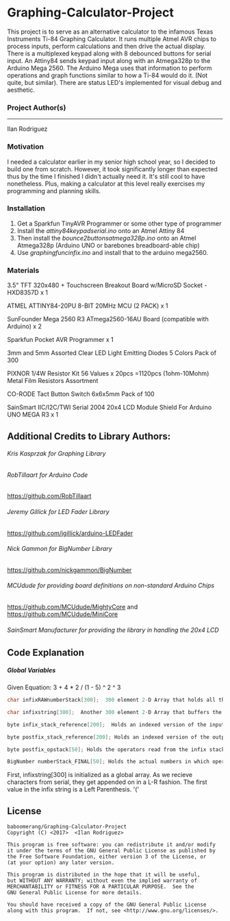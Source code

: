 # Graphing-Calculator-Project
This project is to serve as an alternative calculator to the infamous Texas Instruments Ti-84 Graphing Calculator. It runs multiple Atmel AVR chips to process inputs, perform calculations and then drive the actual display. There is a multiplexed keypad along with 8 debounced buttons for serial input. An Attiny84 sends keypad input along with an Atmega328p to the Arduino Mega 2560. The Arduino Mega uses that information to perform operations and graph functions similar to how a Ti-84 would do it. (Not quite, but similar). There are status LED's implemented for visual debug and aesthetic.

### Project Author(s)
----------------------

Ilan Rodriguez

### Motivation
I needed a calculator earlier in my senior high school year, so I decided to build one from scratch. However, it took significantly longer than expected thus by the time I finished I didn't actually need it. It's still cool to have nonetheless. Plus, making a calculator at this level really exercises my programming and planning skills.

### Installation

1. Get a Sparkfun TinyAVR Programmer or some other type of programmer
2. Install the *attiny84keypadserial.ino* onto an Atmel Attiny 84 
3. Then install the *bounce2buttonsatmega328p.ino* onto an Atmel Atmega328p (Arduino UNO or barebones breadboard-able chip)
4. Use *graphingfuncinfix.ino* and install that to the arduino mega2560.

### Materials
3.5" TFT 320x480 + Touchscreen Breakout Board w/MicroSD Socket - HXD8357D x 1

ATMEL ATTINY84-20PU 8-BIT 20MHz MCU (2 PACK) x 1

SunFounder Mega 2560 R3 ATmega2560-16AU Board (compatible with Arduino) x 2

Sparkfun Pocket AVR Programmer x 1

3mm and 5mm Assorted Clear LED Light Emitting Diodes 5 Colors Pack of 300

PIXNOR 1/4W Resistor Kit 56 Values x 20pcs =1120pcs (1ohm-10Mohm) Metal Film Resistors Assortment

CO-RODE Tact Button Switch 6x6x5mm Pack of 100

SainSmart IIC/I2C/TWI Serial 2004 20x4 LCD Module Shield For Arduino UNO MEGA R3 x 1


## Additional Credits to Library Authors:

###### Kris Kasprzak for Graphing Library

###### RobTillaart for Arduino Code

  https://github.com/RobTillaart
  
###### Jeremy Gillick for LED Fader Library

  https://github.com/jgillick/arduino-LEDFader
  
###### Nick Gammon for BigNumber Library

  https://github.com/nickgammon/BigNumber
  
###### MCUdude for providing board definitions on non-standard Arduino Chips

  https://github.com/MCUdude/MightyCore and https://github.com/MCUdude/MiniCore
  
###### SainSmart Manufacturer for providing the library in handling the 20x4 LCD

## Code Explanation

##### Global Variables
Given Equation:  3 + 4 * 2 / (1 - 5) ^ 2 ^ 3

``` cpp
char infixRAWnumberStack[300];  300 element 2-D Array that holds all the numbers 3 4 2 1 5 2 3 in order.

char infixstring[300];  Another 300 element 2-D Array that buffers the infix string. "3+4*2/(1-5)^2^3"

byte infix_stack_reference[200];  Holds an indexed version of the input infix string for easier processing

byte postfix_stack_reference[200]; Holds an indexed version of the output postfix string

byte postfix_opstack[50]; Holds the operators read from the infix stack

BigNumber numberStack_FINAL[50]; Holds the actual numbers in which operations are performed on.
```

First, infixstring[300] is initialized as a global array. As we recieve characters from serial, they get appended on in a L-R fashion.
The first value in the infix string is a Left Parenthesis. '('


## License
    baboomerang/Graphing-Calculator-Project
    Copyright (C) <2017>  <Ilan Rodriguez>

    This program is free software: you can redistribute it and/or modify
    it under the terms of the GNU General Public License as published by
    the Free Software Foundation, either version 3 of the License, or
    (at your option) any later version.

    This program is distributed in the hope that it will be useful,
    but WITHOUT ANY WARRANTY; without even the implied warranty of
    MERCHANTABILITY or FITNESS FOR A PARTICULAR PURPOSE.  See the
    GNU General Public License for more details.

    You should have received a copy of the GNU General Public License
    along with this program.  If not, see <http://www.gnu.org/licenses/>.
